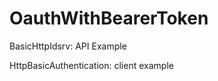 OauthWithBearerToken
====================

BasicHttpIdsrv: API Example 

HttpBasicAuthentication: client example

